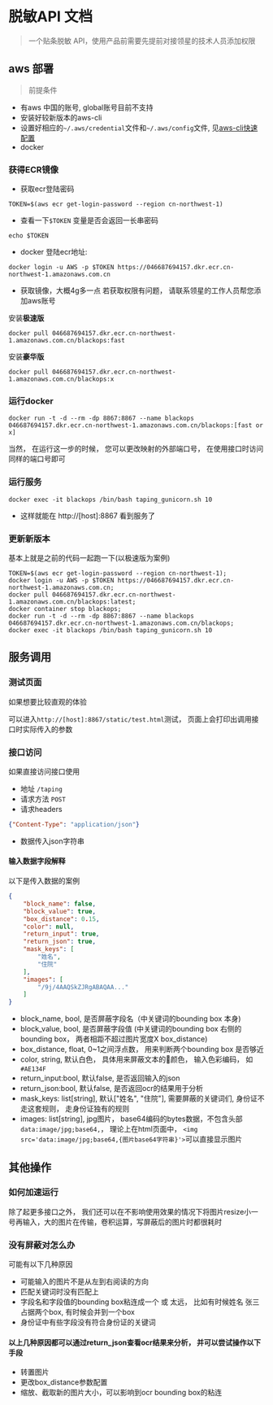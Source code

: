 # 脱敏API 文档
> 一个贴条脱敏 API，使用产品前需要先提前对接领星的技术人员添加权限

## aws 部署
> 前提条件
* 有aws 中国的账号, global账号目前不支持
* 安装好较新版本的aws-cli
* 设置好相应的```~/.aws/credential```文件和```~/.aws/config```文件, 见[aws-cli快速配置](https://docs.aws.amazon.com/zh_cn/cli/latest/userguide/cli-configure-quickstart.html#cli-configure-quickstart-config)
* docker

### 获得ECR镜像
* 获取ecr登陆密码
```shell
TOKEN=$(aws ecr get-login-password --region cn-northwest-1)
```
* 查看一下```$TOKEN``` 变量是否会返回一长串密码
```shell
echo $TOKEN
```
* docker 登陆ecr地址:
```shell
docker login -u AWS -p $TOKEN https://046687694157.dkr.ecr.cn-northwest-1.amazonaws.com.cn
```
* 获取镜像，大概4g多一点
若获取权限有问题， 请联系领星的工作人员帮您添加aws账号

安装**极速版**
```shell
docker pull 046687694157.dkr.ecr.cn-northwest-1.amazonaws.com.cn/blackops:fast
```

安装**豪华版**
```shell
docker pull 046687694157.dkr.ecr.cn-northwest-1.amazonaws.com.cn/blackops:x
```

### 运行docker
```shell
docker run -t -d --rm -dp 8867:8867 --name blackops 046687694157.dkr.ecr.cn-northwest-1.amazonaws.com.cn/blackops:[fast or x]
```
当然， 在运行这一步的时候， 您可以更改映射的外部端口号， 在使用接口时访问同样的端口号即可

### 运行服务
```shell
docker exec -it blackops /bin/bash taping_gunicorn.sh 10
```
* 这样就能在 http://[host]:8867 看到服务了

### 更新新版本
基本上就是之前的代码一起跑一下(以极速版为案例)
```shell
TOKEN=$(aws ecr get-login-password --region cn-northwest-1);
docker login -u AWS -p $TOKEN https://046687694157.dkr.ecr.cn-northwest-1.amazonaws.com.cn;
docker pull 046687694157.dkr.ecr.cn-northwest-1.amazonaws.com.cn/blackops:latest;
docker container stop blackops;
docker run -t -d --rm -dp 8867:8867 --name blackops 046687694157.dkr.ecr.cn-northwest-1.amazonaws.com.cn/blackops;
docker exec -it blackops /bin/bash taping_gunicorn.sh 10
```

## 服务调用

### 测试页面
如果想要比较直观的体验

可以进入```http://[host]:8867/static/test.html```测试， 页面上会打印出调用接口时实际传入的参数

### 接口访问
如果直接访问接口使用

* 地址 ```/taping```
* 请求方法 ```POST```
* 请求headers
```json
{"Content-Type": "application/json"}
```
* 数据传入json字符串

#### 输入数据字段解释
以下是传入数据的案例
```json
{
    "block_name": false,
    "block_value": true,
    "box_distance": 0.15,
    "color": null,
    "return_input": true,
    "return_json": true,
    "mask_keys": [
        "姓名",
        "住院"
    ],
    "images": [
        "/9j/4AAQSkZJRgABAQAA..."
    ]
}
```
* block_name, bool, 是否屏蔽字段名（中关键词的bounding box 本身)
* block_value, bool, 是否屏蔽字段值 (中关键词的bounding box 右侧的bounding box， 两者相距不超过图片宽度X box_distance)
* box_distance, float, 0~1之间浮点数， 用来判断两个bounding box 是否够近
* color, string, 默认白色， 具体用来屏蔽文本的颜色， 输入色彩编码， 如 ```#AE134F```
* return_input:bool, 默认false, 是否返回输入的json
* return_json:bool, 默认false, 是否返回ocr的结果用于分析
* mask_keys: list[string], 默认["姓名", "住院"], 需要屏蔽的关键词们, 身份证不走这套规则， 走身份证独有的规则
* images: list[string], jpg图片， base64编码的bytes数据，不包含头部```data:image/jpg;base64,```， 理论上在html页面中， ```<img src='data:image/jpg;base64,{图片base64字符串}'>```可以直接显示图片

## 其他操作
### 如何加速运行
除了起更多接口之外， 我们还可以在不影响使用效果的情况下将图片resize小一号再输入，大的图片在传输，卷积运算，写屏蔽后的图片时都很耗时

### 没有屏蔽对怎么办
可能有以下几种原因
* 可能输入的图片不是从左到右阅读的方向
* 匹配关键词时没有匹配上
* 字段名和字段值的bounding box粘连成一个 或 太远， 比如有时候姓名 张三占据两个box, 有时候会并到一个box
* 身份证中有些字段没有符合身份证的关键词

#### 以上几种原因都可以通过return_json查看ocr结果来分析， 并可以尝试操作以下手段
* 转置图片
* 更改box_distance参数配置
* 缩放、截取新的图片大小，可以影响到ocr bounding box的粘连